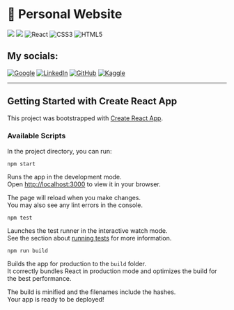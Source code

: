 # :rocket: Personal Website
![](https://img.shields.io/github/workflow/status/johntrunix/personal-website/pages%20build%20and%20deployment?style=for-the-badge)
![](https://img.shields.io/github/languages/count/JohnTrunix/personal-website?style=for-the-badge)
![React](https://img.shields.io/badge/react-%2320232a.svg?style=for-the-badge&logo=react&logoColor=%2361DAFB)
![CSS3](https://img.shields.io/badge/css3-%231572B6.svg?style=for-the-badge&logo=css3&logoColor=white)
![HTML5](https://img.shields.io/badge/html5-%23E34F26.svg?style=for-the-badge&logo=html5&logoColor=white)

## My socials:
[![Google](https://img.shields.io/badge/google-4285F4?style=for-the-badge&logo=google&logoColor=white)](https://www.john-trunix.ch)
[![LinkedIn](https://img.shields.io/badge/linkedin-%230077B5.svg?style=for-the-badge&logo=linkedin&logoColor=white)](https://www.linkedin.com/in/john-truninger/)
[![GitHub](https://img.shields.io/badge/github-%23121011.svg?style=for-the-badge&logo=github&logoColor=white)](https://github.com/JohnTrunix)
[![Kaggle](https://img.shields.io/badge/Kaggle-035a7d?style=for-the-badge&logo=kaggle&logoColor=white)](https://www.kaggle.com/johntrunix)

---

## Getting Started with Create React App

This project was bootstrapped with [Create React App](https://github.com/facebook/create-react-app).

### Available Scripts

In the project directory, you can run:

```
npm start
```

Runs the app in the development mode.\
Open [http://localhost:3000](http://localhost:3000) to view it in your browser.

The page will reload when you make changes.\
You may also see any lint errors in the console.

```
npm test
```

Launches the test runner in the interactive watch mode.\
See the section about [running tests](https://facebook.github.io/create-react-app/docs/running-tests) for more information.

```
npm run build
```

Builds the app for production to the `build` folder.\
It correctly bundles React in production mode and optimizes the build for the best performance.

The build is minified and the filenames include the hashes.\
Your app is ready to be deployed!